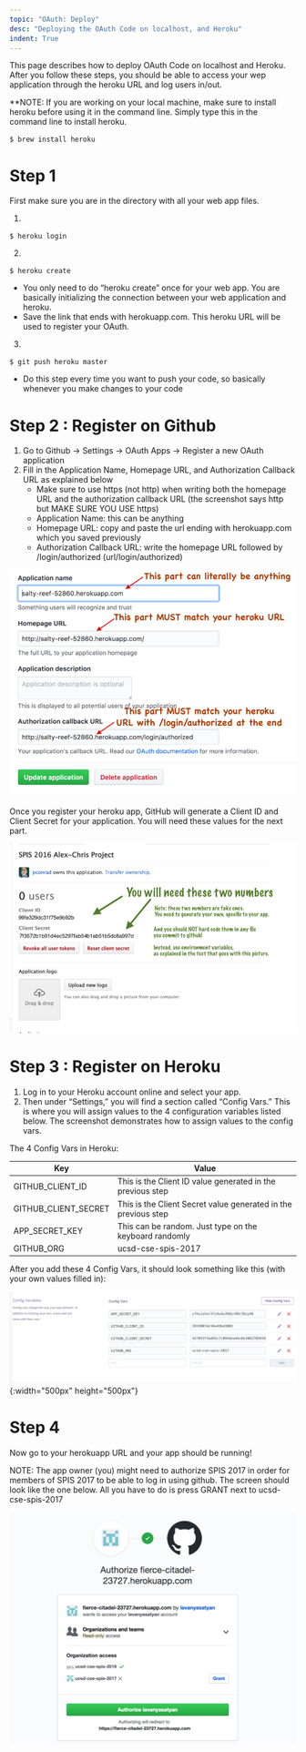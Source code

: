 ```yaml
---
topic: "OAuth: Deploy"
desc: "Deploying the OAuth Code on localhost, and Heroku"
indent: True
---
```


This page describes how to deploy OAuth Code on localhost and Heroku.
After you follow these steps, you should be able to access your wep application through the heroku URL and log users in/out.

**NOTE: If you are working on your local machine, make sure to install heroku before using it in the command line. Simply type this in the command line to install heroku.
```
$ brew install heroku
```

# Step 1
First make sure you are in the directory with all your web app files.

1. 
```
$ heroku login
```
2. 
```
$ heroku create
```
   * You only need to do “heroku create” once for your web app. You are basically initializing the connection between your web application and heroku.
   * Save the link that ends with herokuapp.com. This heroku URL will be used to register your OAuth. 
3. 
```
$ git push heroku master
```
   * Do this step every time you want to push your code, so basically whenever you make changes to your code

# Step 2 : Register on Github
1. Go to Github -> Settings -> OAuth Apps -> Register a new OAuth application 
2. Fill in the Application Name, Homepage URL, and Authorization Callback URL as explained below
   * Make sure to use https (not http) when writing both the homepage URL and the authorization callback URL (the screenshot says http but MAKE SURE YOU USE https)
   * Application Name: this can be anything
   * Homepage URL: copy and paste the url ending with herokuapp.com which you saved previously
   * Authorization Callback URL: write the homepage URL followed by /login/authorized (url/login/authorized)

![github id](/images/oauth-flask-urls-50.png)

Once you register your heroku app, GitHub will generate a Client ID and Client Secret for your application. You will need these values for the next part.

![github id](/images/github-client-id-and-client-secret-example-50.png)

# Step 3 : Register on Heroku
1. Log in to your Heroku account online and select your app.
2. Then under “Settings,” you will find a section called “Config Vars.” This is where you will assign values to the 4 configuration variables listed below. The screenshot demonstrates how to assign values to the config vars.

The 4 Config Vars in Heroku:

<div class="nicer-table">

| Key  | Value  |   
|------|--------------|
|   GITHUB_CLIENT_ID  | This is the Client ID value generated in the previous step |
|   GITHUB_CLIENT_SECRET  | This is the Client Secret value generated in the previous step |
|   APP_SECRET_KEY  | This can be random. Just type on the keyboard randomly |
|   GITHUB_ORG  | ucsd-cse-spis-2017 |

</div>

After you add these 4 Config Vars, it should look something like this (with your own values filled in):

![config variables](/images/config_vars.png){:width="500px" height="500px"}


# Step 4
Now go to your herokuapp URL and your app should be running!

NOTE: The app owner (you) might need to authorize SPIS 2017 in order for members of SPIS 2017 to be able to log in using github. The screen should look like the one below. All you have to do is press GRANT next to ucsd-cse-spis-2017

![github id](/images/authorize_group.png)






